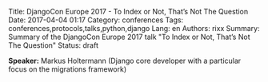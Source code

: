 Title: DjangoCon Europe 2017 - To Index or Not, That’s Not The Question
Date:   2017-04-04 01:17
Category: conferences
Tags: conferences,protocols,talks,python,django
Lang: en
Authors: rixx
Summary: Summary of the DjangoCon Europe 2017 talk "To Index or Not, That’s Not The Question"
Status: draft

**Speaker:** Markus Holtermann (Django core developer with a particular focus on the migrations framework)

## 

